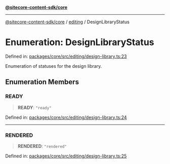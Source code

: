 [**@sitecore-content-sdk/core**](../../README.md)

***

[@sitecore-content-sdk/core](../../README.md) / [editing](../README.md) / DesignLibraryStatus

# Enumeration: DesignLibraryStatus

Defined in: [packages/core/src/editing/design-library.ts:23](https://github.com/Sitecore/content-sdk/blob/7a8762cba8d2433002de71e21a5ba27c55dcfe57/packages/core/src/editing/design-library.ts#L23)

Enumeration of statuses for the design library.

## Enumeration Members

### READY

> **READY**: `"ready"`

Defined in: [packages/core/src/editing/design-library.ts:24](https://github.com/Sitecore/content-sdk/blob/7a8762cba8d2433002de71e21a5ba27c55dcfe57/packages/core/src/editing/design-library.ts#L24)

***

### RENDERED

> **RENDERED**: `"rendered"`

Defined in: [packages/core/src/editing/design-library.ts:25](https://github.com/Sitecore/content-sdk/blob/7a8762cba8d2433002de71e21a5ba27c55dcfe57/packages/core/src/editing/design-library.ts#L25)
